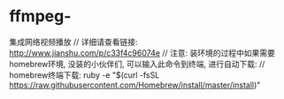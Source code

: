 # ffmpeg-
集成网络视频播放
// 详细请查看链接: http://www.jianshu.com/p/c33f4c96074e
// 注意: 装环境的过程中如果需要homebrew环境, 没装的小伙伴们, 可以输入此命令到终端, 进行自动下载:
// homebrew终端下载: ruby -e "$(curl -fsSL https://raw.githubusercontent.com/Homebrew/install/master/install)"
